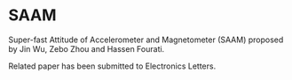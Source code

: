 # SAAM

Super-fast Attitude of Accelerometer and Magnetometer (SAAM) proposed by Jin Wu, Zebo Zhou and Hassen Fourati.

Related paper has been submitted to Electronics Letters.
